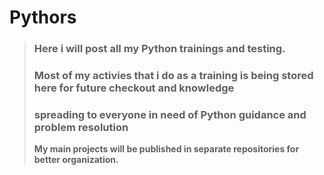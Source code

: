 # Pythors

>### Here i will post all my Python trainings and testing.
>### Most of my activies that i do as a training is being stored here for future checkout and knowledge
>### spreading to everyone in need of Python guidance and problem resolution
>**My main projects will be published in separate repositories for better organization.**